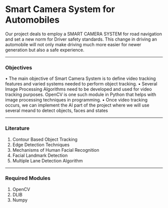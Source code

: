 # Smart Camera System for Automobiles

Our project deals to employ a SMART CAMERA SYSTEM for road
navigation and set a new norm for Driver safety standards. This change in
driving an automobile will not only make driving much more easier for newer
generation but also a safe experience.
___________________________________________________________________________________________________________________________________________________________________________________

### Objectives

• The main objective of Smart Camera System is to define video
tracking features and varied systems needed to perform object
tracking.
• Several Image Processing Algorithms need to be developed and used
for video tracking purposes. OpenCV is one such module in Python
that helps with image processing techniques in programming.
• Once video tracking occurs, we can implement the AI part of the
project where we will use several meand to detect objects, faces and states
___________________________________________________________________________________________________________________________________________________________________________________

### Literature 

1. Contour Based Object Tracking
2. Edge Detection Techniques
3. Mechanisms of Human Facial Recognition
4. Facial Landmark Detection
5. Multiple Lane Detection Algorithm
___________________________________________________________________________________________________________________________________________________________________________________

### Required Modules

1. OpenCV
2. DLIB
3. Numpy

